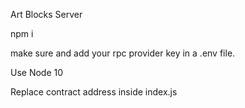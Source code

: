 Art Blocks Server

npm i

make sure and add your rpc provider key in a .env file.

Use Node 10

Replace contract address inside index.js
